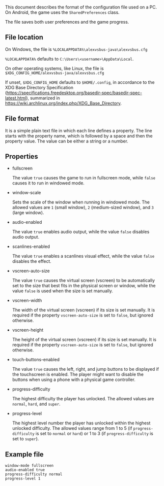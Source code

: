 This document describes the format of the configuration file used on a PC. On
Android, the game uses the ``SharedPreferences`` class.

The file saves both user preferences and the game progress.


## File location

On Windows, the file is
``%LOCALAPPDATA%\alexvsbus-java\alexvsbus.cfg``

``%LOCALAPPDATA%`` defaults to ``C:\Users\<username>\AppData\Local``.

On other operating systems, like Linux, the file is
``$XDG_CONFIG_HOME/alexvsbus-java/alexvsbus.cfg``

If unset, ``$XDG_CONFIG_HOME`` defaults to ``$HOME/.config``, in accordance to
the XDG Base Directory Specification
(https://specifications.freedesktop.org/basedir-spec/basedir-spec-latest.html),
summarized in https://wiki.archlinux.org/index.php/XDG_Base_Directory.


## File format

It is a simple plain text file in which each line defines a property. The line
starts with the property name, which is followed by a space and then the
property value. The value can be either a string or a number.


## Properties

* fullscreen

  The value ``true`` causes the game to run in fullscreen mode, while ``false``
  causes it to run in windowed mode.

* window-scale

  Sets the scale of the window when running in windowed mode. The allowed
  values are ``1`` (small window), ``2`` (medium-sized window), and ``3``
  (large window).

* audio-enabled

  The value ``true`` enables audio output, while the value ``false`` disables
  audio output.

* scanlines-enabled

  The value ``true`` enables a scanlines visual effect, while the value
  ``false`` disables the effect.

* vscreen-auto-size

  The value ``true`` causes the virtual screen (vscreen) to be automatically
  set to the size that best fits in the physical screen or window, while the
  value ``false`` is used when the size is set manually.

* vscreen-width

  The width of the virtual screen (vscreen) if its size is set manually. It is
  required if the property ``vscreen-auto-size`` is set to ``false``, but
  ignored otherwise.

* vscreen-height

  The height of the virtual screen (vscreen) if its size is set manually. It is
  required if the property ``vscreen-auto-size`` is set to ``false``, but
  ignored otherwise.

* touch-buttons-enabled

  The value ``true`` causes the left, right, and jump buttons to be displayed
  if the touchscreen is enabled. The player might want to disable the buttons
  when using a phone with a physical game controller.

* progress-difficulty

  The highest difficulty the player has unlocked. The allowed values are
  ``normal``, ``hard``, and ``super``.

* progress-level

  The highest level number the player has unlocked within the highest unlocked
  difficulty. The allowed values range from 1 to 5 (if ``progress-difficulty``
  is set to ``normal`` or ``hard``) or 1 to 3 (if ``progress-difficulty`` is
  set to ``super``).

## Example file

```
window-mode fullscreen
audio-enabled true
progress-difficulty normal
progress-level 1
```

